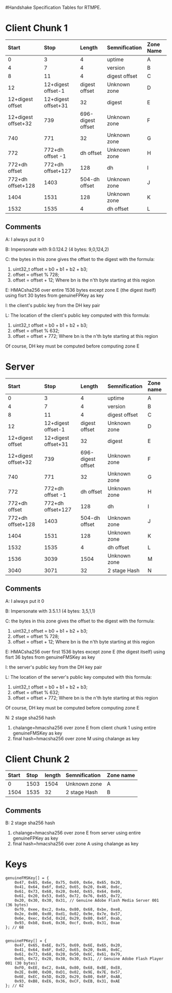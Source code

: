 #Handshake Specification Tables for RTMPE.

# Client Chunk 1 #

| **Start** | **Stop** | **Length** | **Semnification** | **Zone Name** |
|:----------|:---------|:-----------|:------------------|:--------------|
| 0         | 	3	      | 4	         | uptime	           | A             |
| 4         |	7	       | 4	         | version	          | B             |
| 8         | 11       | 4          |	digest offset     |	C             |
| 12        |	12+digest offset-1 |	digest offset |	Unknown zone      |	D             |
| 12+digest offset |	12+digest offset+31 |	32	        | digest            |	E             |
| 12+digest offset+32 |	739      |	696-digest offset |	Unknown zone      |	F             |
| 740       |	771      |	32         |	Unknown zone      |	G             |
| 772       |	772+dh offset -1 |	dh offset  |	Unknown zone	     | H             |
| 772+dh offset |	772+dh offset+127	| 128        |	dh	               | I             |
| 772+dh offset+128 |	1403	    | 504-dh offset |	Unknown zone	     | J             |
| 1404      |	1531     |	128	       | Unknown zone	     | K             |
| 1532      |	1535     |	4	         | dh offset	        | L             |


## Comments ##

A: I always put it 0

B: Impersonate with 9.0.124.2 (4 bytes: 9,0,124,2)

C: the bytes in this zone gives the offset to the digest with the formula:
  1. uint32\_t offset = b0 + b1 + b2 + b3;
  1. offset = offset % 728;
  1. offset = offset + 12;
Where bn is the n'th byte starting at this region

E: HMACsha256 over entire 1536 bytes except zone E (the digest itself) using fisrt 30 bytes from genuineFPKey as key

I: the client's public key from the DH key pair

L: The location of the client's public key computed with this formula:
  1. uint32\_t offset = b0 + b1 + b2 + b3;
  1. offset = offset % 632;
  1. offset = offset + 772;
Where bn is the n'th byte starting at this region

Of course, DH key must be computed before computing zone E

# Server #

| **Start** |	**Stop** |	 **Length** |	**Semnification** | **Zone name** |
|:----------|:---------|:------------|:------------------|:--------------|
| 0         |	3        |	4           |	uptime            |	A             |
| 4         |	7        |	4           |	version           |	B             |
| 8         |	11       |	4           |	digest offset     |	C             |
| 12        |	12+digest offset-1 |	digest offset |	Unknown zone	     | D             |
| 12+digest offset |	12+digest offset+31 |	32          |	digest            |	E             |
| 12+digest offset+32 |	739      |	696-digest offset |	Unknown zone	     | F             |
| 740       |	771      |	32	         | Unknown zone	     | G             |
| 772       |	772+dh offset -1 |	dh  offset	 | Unknown zone	     | H             |
| 772+dh offset |	772+dh offset+127 |	128	        | dh	               | I             |
| 772+dh offset+128 |	1403     |	504-dh offset	| Unknown zone      |	J             |
| 1404      |	1531     |	128         |	Unknown zone      |	K             |
| 1532      |	1535     |	4           |	dh offset         |	L             |
| 1536      |	3039     |	1504        |	Unknown zone	     | M             |
| 3040      |	3071     |	32          |	2 stage Hash      |	N             |

## Comments ##

A: I always put it 0

B: Impersonate with 3.5.1.1 (4 bytes: 3,5,1,1)

C: the bytes in this zone gives the offset to the digest with the formula:
  1. uint32\_t offset = b0 + b1 + b2 + b3;
  1. offset = offset % 728;
  1. offset = offset + 12;
Where bn is the n'th byte starting at this region

E: HMACsha256 over first 1536 bytes except zone E (the digest itself) using fisrt 36 bytes from genuineFMSKey as key

I: the server's public key from the DH key pair

L: The location of the server's public key computed with this formula:
  1. uint32\_t offset = b0 + b1 + b2 + b3;
  1. offset = offset % 632;
  1. offset = offset + 772;
Where bn is the n'th byte starting at this region

Of course, DH key must be computed before computing zone E

N: 2 stage sha256 hash
  1. chalange=hmacsha256 over zone E from client chunk 1 using entire genuineFMSKey as key
  1. final hash=hmacsha256 over zone M using chalange as key

# Client Chunk 2 #

| **Start** |	**Stop** | **length** |	**Semnification** | 	**Zone name** |
|:----------|:---------|:-----------|:------------------|:---------------|
| 0	        | 1503	    | 1504	      | Unknown zone	     | A              |
| 1504      |	1535     |	32         |	2 stage Hash	     | B              |

## Comments ##

B: 2 stage sha256 hash
  1. chalange=hmacsha256 over zone E from server using entire genuineFPKey as key
  1. final hash=hmacsha256 over zone A using chalange as key


# Keys #
```
genuineFMSKey[] = {
    0x47, 0x65, 0x6e, 0x75, 0x69, 0x6e, 0x65, 0x20,
    0x41, 0x64, 0x6f, 0x62, 0x65, 0x20, 0x46, 0x6c,
    0x61, 0x73, 0x68, 0x20, 0x4d, 0x65, 0x64, 0x69,
    0x61, 0x20, 0x53, 0x65, 0x72, 0x76, 0x65, 0x72,
    0x20, 0x30, 0x30, 0x31, // Genuine Adobe Flash Media Server 001 (36 bytes)
    0xf0, 0xee, 0xc2, 0x4a, 0x80, 0x68, 0xbe, 0xe8,
    0x2e, 0x00, 0xd0, 0xd1, 0x02, 0x9e, 0x7e, 0x57,
    0x6e, 0xec, 0x5d, 0x2d, 0x29, 0x80, 0x6f, 0xab,
    0x93, 0xb8, 0xe6, 0x36, 0xcf, 0xeb, 0x31, 0xae
}; // 68


genuineFPKey[] = {
    0x47, 0x65, 0x6E, 0x75, 0x69, 0x6E, 0x65, 0x20,
    0x41, 0x64, 0x6F, 0x62, 0x65, 0x20, 0x46, 0x6C,
    0x61, 0x73, 0x68, 0x20, 0x50, 0x6C, 0x61, 0x79,
    0x65, 0x72, 0x20, 0x30, 0x30, 0x31, // Genuine Adobe Flash Player 001 (30 bytes)
    0xF0, 0xEE, 0xC2, 0x4A, 0x80, 0x68, 0xBE, 0xE8,
    0x2E, 0x00, 0xD0, 0xD1, 0x02, 0x9E, 0x7E, 0x57,
    0x6E, 0xEC, 0x5D, 0x2D, 0x29, 0x80, 0x6F, 0xAB,
    0x93, 0xB8, 0xE6, 0x36, 0xCF, 0xEB, 0x31, 0xAE
}; // 62

```